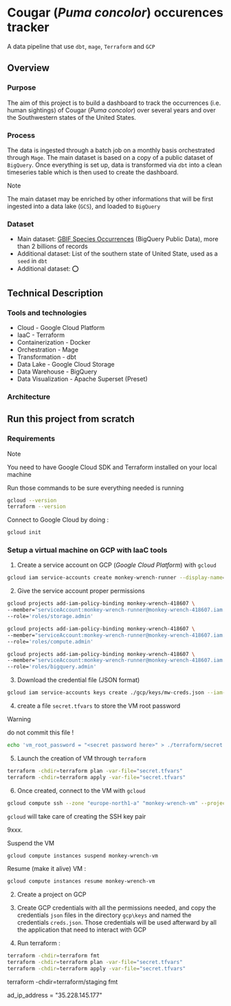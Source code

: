# Cougar (_Puma concolor_) occurences tracker

A data pipeline that use `dbt`, `mage`, `Terraform` and `GCP`

## Overview

### Purpose

The aim of this project is to build a dashboard to track the occurrences (i.e. human sightings) of Cougar (_Puma concolor_) over several years and over the Southwestern states of the United States.

### Process

The data is ingested through a batch job on a monthly basis orchestrated through `Mage`. The main dataset is based on a copy of a public dataset of `BigQuery`. Once everything is set up, data is transformed via `dbt` into a clean timeseries table which is then used to create the dashboard.

> [!NOTE]
> The main dataset may be enriched by other informations that will be first ingested into a data lake (`GCS`), and loaded to `BigQuery`

### Dataset

- Main dataset: [GBIF Species Occurrences](https://console.cloud.google.com/marketplace/product/bigquery-public-data/gbif-occurrence) (BigQuery Public Data), more than 2 billions of records
- Additional dataset: List of the southern state of United State, used as a `seed` in `dbt`
- Additional dataset: ⭕


## Technical Description

### Tools and technologies

- Cloud - Google Cloud Platform
- IaaC - Terraform
- Containerization - Docker
- Orchestration - Mage
- Transformation - dbt
- Data Lake - Google Cloud Storage
- Data Warehouse - BigQuery
- Data Visualization - Apache Superset (Preset)

### Architecture


## Run this project from scratch

### Requirements

> [!NOTE] 
> You need to have Google Cloud SDK and Terraform installed on your local machine

Run those commands to be sure everything needed is running

```sh
gcloud --version
terraform --version
```

Connect to Google Cloud by doing :

```sh
gcloud init
```

### Setup a virtual machine on GCP with IaaC tools

1. Create a service account on GCP (_Google Cloud Platform_) with `gcloud`

```sh
gcloud iam service-accounts create monkey-wrench-runner --display-name="MW Service Account"
```

2. Give the service account proper permissions

```sh
gcloud projects add-iam-policy-binding monkey-wrench-418607 \
--member="serviceAccount:monkey-wrench-runner@monkey-wrench-418607.iam.gserviceaccount.com" \
--role='roles/storage.admin'

gcloud projects add-iam-policy-binding monkey-wrench-418607 \
--member="serviceAccount:monkey-wrench-runner@monkey-wrench-418607.iam.gserviceaccount.com" \
--role='roles/compute.admin'

gcloud projects add-iam-policy-binding monkey-wrench-418607 \
--member="serviceAccount:monkey-wrench-runner@monkey-wrench-418607.iam.gserviceaccount.com" \
--role='roles/bigquery.admin'
```

3. Download the credential file (JSON format)

```sh
gcloud iam service-accounts keys create ./gcp/keys/mw-creds.json --iam-account monkey-wrench-runner@monkey-wrench-418607.iam.gserviceaccount.com
```

4. create a file `secret.tfvars` to store the VM root password

> [!WARNING]
> do not commit this file !

```sh
echo 'vm_root_password = "<secret password here>" > ./terraform/secret.tfvars
```

5. Launch the creation of VM through `terraform`

```sh
terraform -chdir=terraform plan -var-file="secret.tfvars"
terraform -chdir=terraform apply -var-file="secret.tfvars"
```

6. Once created, connect to the VM with `gcloud`

```sh
gcloud compute ssh --zone "europe-north1-a" "monkey-wrench-vm" --project "monkey-wrench-418607"
```

`gcloud` will take care of creating the SSH key pair


9xxx.

Suspend the VM 
```sh
gcloud compute instances suspend monkey-wrench-vm
```

Resume (make it alive) VM :

```sh
gcloud compute instances resume monkey-wrench-vm
```

2. Create a project on GCP

2. Create GCP credentials with all the permissions needed, and copy the credentials `json` files in the directory `gcp\keys` and named the credentials `creds.json`. Those credentials will be used afterward by all the application that need to interact with GCP

3. Run terraform :
```sh
terraform -chdir=terraform fmt
terraform -chdir=terraform plan -var-file="secret.tfvars"
terraform -chdir=terraform apply -var-file="secret.tfvars"
```

terraform -chdir=terraform/staging fmt


ad_ip_address = "35.228.145.177"
